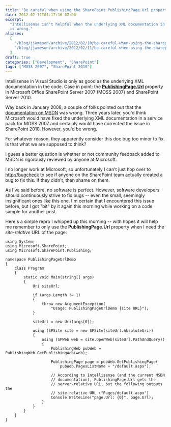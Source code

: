 ```yaml
---
title: "Be careful when using the SharePoint PublishingPage.Url property"
date: 2012-02-11T01:17:16-07:00
excerpt:
  "Intellisense isn't helpful when the underlying XML documentation in the code
  is wrong."
aliases:
  [
    "/blog/jjameson/archive/2012/02/10/be-careful-when-using-the-sharepoint-publishingpage-url-property.aspx",
    "/blog/jjameson/archive/2012/02/11/be-careful-when-using-the-sharepoint-publishingpage-url-property.aspx",
  ]
draft: true
categories: ["Development", "SharePoint"]
tags: ["MOSS 2007", "SharePoint 2010"]
---
```


Intellisense in Visual Studio is only as good as the underlying XML
documentation in the code. Case in point: the
[**PublishingPage.Url**](http://msdn.microsoft.com/en-us/library/microsoft.sharepoint.publishing.publishingpage.url.aspx)
property in Microsoft Office SharePoint Server 2007 (MOSS 2007) and SharePoint
Server 2010.

Way back in January 2008, a couple of folks pointed out that the
[documentation on MSDN](http://msdn.microsoft.com/en-us/library/microsoft.sharepoint.publishing.publishingpage.url%28v=office.12%29.aspx)
was wrong. Three years later, you'd think Microsoft would have fixed the
underlying XML documentation in a service pack for MOSS 2007 and certainly would
have corrected the issue in SharePoint 2010. However, you'd be wrong.

For whatever reason, they apparently consider this doc bug too minor to fix. Is
that what we are supposed to think?

I guess a better question is whether or not community feedback added to MSDN is
rigorously reviewed by anyone at Microsoft.

I no longer work at Microsoft, so unfortunately I can't just hop over to
[http://bugcheck](http://bugcheck) to see if anyone on the SharePoint team
actually created a bug to fix this. If they didn't, then shame on them.

As I've said before, no software is perfect. However, software developers should
continuously strive to fix bugs -- even the small, seemingly insignificant ones
like this one. I'm certain that I encountered this issue before, but I got "bit"
by it again this morning while working on a code sample for another post.

Here's a simple repro I whipped up this morning -- with hopes it will help me
remember to only use the **PublishingPage.Url** property when I need the
*site-relative* URL of the page:

```
using System;
using Microsoft.SharePoint;
using Microsoft.SharePoint.Publishing;

namespace PublishingPageUrlDemo
{
    class Program
    {
        static void Main(string[] args)
        {
            Uri siteUrl;

            if (args.Length != 1)
            {
                throw new ArgumentException(
                    "Usage: PublishingPageUrlDemo {site URL}");
            }

            siteUrl = new Uri(args[0]);

            using (SPSite site = new SPSite(siteUrl.AbsoluteUri))
            {
                using (SPWeb web = site.OpenWeb(siteUrl.PathAndQuery))
                {
                    PublishingWeb pubWeb = PublishingWeb.GetPublishingWeb(web);

                    PublishingPage page = pubWeb.GetPublishingPage(
                        pubWeb.PagesListName + "/default.aspx");

                    // According to Intellisense (and the current MSDN
                    // documentation), PublishingPage.Url gets the
                    // server-relative URL, but the following outputs the
                    // site-relative URL ("Pages/default.aspx")
                    Console.WriteLine("page.Url: {0}", page.Url);
                }
            }
        }
    }
}
```
